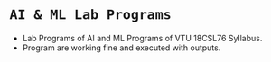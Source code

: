 # `AI & ML Lab Programs`

* Lab Programs of AI and ML Programs of VTU 18CSL76 Syllabus.
* Program are working fine and executed with outputs.
